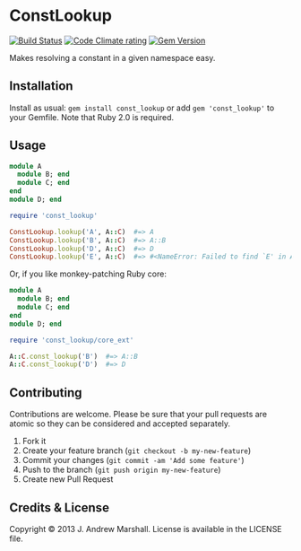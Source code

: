 # ConstLookup

[![Build Status](https://secure.travis-ci.org/amarshall/const_lookup.png?branch=master)](http://travis-ci.org/amarshall/const_lookup)
[![Code Climate rating](https://codeclimate.com/github/amarshall/const_lookup.png)](https://codeclimate.com/github/amarshall/const_lookup)
[![Gem Version](https://badge.fury.io/rb/const_lookup.png)](https://badge.fury.io/rb/const_lookup)

Makes resolving a constant in a given namespace easy.

## Installation

Install as usual: `gem install const_lookup` or add `gem 'const_lookup'` to your Gemfile. Note that Ruby 2.0 is required.

## Usage

```ruby
module A
  module B; end
  module C; end
end
module D; end

require 'const_lookup'

ConstLookup.lookup('A', A::C)  #=> A
ConstLookup.lookup('B', A::C)  #=> A::B
ConstLookup.lookup('D', A::C)  #=> D
ConstLookup.lookup('E', A::C)  #=> #<NameError: Failed to find `E' in A::C>
```

Or, if you like monkey-patching Ruby core:

```ruby
module A
  module B; end
  module C; end
end
module D; end

require 'const_lookup/core_ext'

A::C.const_lookup('B')  #=> A::B
A::C.const_lookup('D')  #=> D
```

## Contributing

Contributions are welcome. Please be sure that your pull requests are atomic so they can be considered and accepted separately.

1. Fork it
2. Create your feature branch (`git checkout -b my-new-feature`)
3. Commit your changes (`git commit -am 'Add some feature'`)
4. Push to the branch (`git push origin my-new-feature`)
5. Create new Pull Request

## Credits & License

Copyright © 2013 J. Andrew Marshall. License is available in the LICENSE file.
